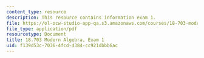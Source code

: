 ```yaml
---
content_type: resource
description: This resource contains information exam 1.
file: https://ol-ocw-studio-app-qa.s3.amazonaws.com/courses/18-703-modern-algebra-spring-2013/f139d53c70364fcd4384cc921dbbb6ac_MIT18_703S13_pra_1t.pdf
file_type: application/pdf
resourcetype: Document
title: 18.703 Modern Algebra, Exam 1
uid: f139d53c-7036-4fcd-4384-cc921dbbb6ac
---
```

